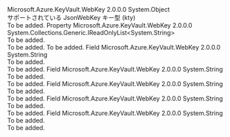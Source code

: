 <Type Name="JsonWebKeyType" FullName="Microsoft.Azure.KeyVault.WebKey.JsonWebKeyType">
  <TypeSignature Language="C#" Value="public static class JsonWebKeyType" />
  <TypeSignature Language="ILAsm" Value=".class public auto ansi abstract sealed beforefieldinit JsonWebKeyType extends System.Object" />
  <TypeSignature Language="DocId" Value="T:Microsoft.Azure.KeyVault.WebKey.JsonWebKeyType" />
  <TypeSignature Language="VB.NET" Value="Public Class JsonWebKeyType" />
  <TypeSignature Language="F#" Value="type JsonWebKeyType = class" />
  <AssemblyInfo>
    <AssemblyName>Microsoft.Azure.KeyVault.WebKey</AssemblyName>
    <AssemblyVersion>2.0.0.0</AssemblyVersion>
  </AssemblyInfo>
  <Base>
    <BaseTypeName>System.Object</BaseTypeName>
  </Base>
  <Interfaces />
  <Docs>
    <summary>
            サポートされている JsonWebKey キー型 (kty)
            </summary>
    <remarks>To be added.</remarks>
  </Docs>
  <Members>
    <Member MemberName="AllTypes">
      <MemberSignature Language="C#" Value="public static System.Collections.Generic.IReadOnlyList&lt;string&gt; AllTypes { get; }" />
      <MemberSignature Language="ILAsm" Value=".property class System.Collections.Generic.IReadOnlyList`1&lt;string&gt; AllTypes" />
      <MemberSignature Language="DocId" Value="P:Microsoft.Azure.KeyVault.WebKey.JsonWebKeyType.AllTypes" />
      <MemberSignature Language="VB.NET" Value="Public Shared ReadOnly Property AllTypes As IReadOnlyList(Of String)" />
      <MemberSignature Language="F#" Value="member this.AllTypes : System.Collections.Generic.IReadOnlyList&lt;string&gt;" Usage="Microsoft.Azure.KeyVault.WebKey.JsonWebKeyType.AllTypes" />
      <MemberType>Property</MemberType>
      <AssemblyInfo>
        <AssemblyName>Microsoft.Azure.KeyVault.WebKey</AssemblyName>
        <AssemblyVersion>2.0.0.0</AssemblyVersion>
      </AssemblyInfo>
      <ReturnValue>
        <ReturnType>System.Collections.Generic.IReadOnlyList&lt;System.String&gt;</ReturnType>
      </ReturnValue>
      <Docs>
        <summary>To be added.</summary>
        <value>To be added.</value>
        <remarks>To be added.</remarks>
      </Docs>
    </Member>
    <Member MemberName="EllipticCurve">
      <MemberSignature Language="C#" Value="public const string EllipticCurve;" />
      <MemberSignature Language="ILAsm" Value=".field public static literal string EllipticCurve" />
      <MemberSignature Language="DocId" Value="F:Microsoft.Azure.KeyVault.WebKey.JsonWebKeyType.EllipticCurve" />
      <MemberSignature Language="VB.NET" Value="Public Const EllipticCurve As String " />
      <MemberSignature Language="F#" Value="val mutable EllipticCurve : string" Usage="Microsoft.Azure.KeyVault.WebKey.JsonWebKeyType.EllipticCurve" />
      <MemberType>Field</MemberType>
      <AssemblyInfo>
        <AssemblyName>Microsoft.Azure.KeyVault.WebKey</AssemblyName>
        <AssemblyVersion>2.0.0.0</AssemblyVersion>
      </AssemblyInfo>
      <ReturnValue>
        <ReturnType>System.String</ReturnType>
      </ReturnValue>
      <Docs>
        <summary>To be added.</summary>
        <remarks>To be added.</remarks>
      </Docs>
    </Member>
    <Member MemberName="EllipticCurveHsm">
      <MemberSignature Language="C#" Value="public const string EllipticCurveHsm;" />
      <MemberSignature Language="ILAsm" Value=".field public static literal string EllipticCurveHsm" />
      <MemberSignature Language="DocId" Value="F:Microsoft.Azure.KeyVault.WebKey.JsonWebKeyType.EllipticCurveHsm" />
      <MemberSignature Language="VB.NET" Value="Public Const EllipticCurveHsm As String " />
      <MemberSignature Language="F#" Value="val mutable EllipticCurveHsm : string" Usage="Microsoft.Azure.KeyVault.WebKey.JsonWebKeyType.EllipticCurveHsm" />
      <MemberType>Field</MemberType>
      <AssemblyInfo>
        <AssemblyName>Microsoft.Azure.KeyVault.WebKey</AssemblyName>
        <AssemblyVersion>2.0.0.0</AssemblyVersion>
      </AssemblyInfo>
      <ReturnValue>
        <ReturnType>System.String</ReturnType>
      </ReturnValue>
      <Docs>
        <summary>To be added.</summary>
        <remarks>To be added.</remarks>
      </Docs>
    </Member>
    <Member MemberName="Octet">
      <MemberSignature Language="C#" Value="public const string Octet;" />
      <MemberSignature Language="ILAsm" Value=".field public static literal string Octet" />
      <MemberSignature Language="DocId" Value="F:Microsoft.Azure.KeyVault.WebKey.JsonWebKeyType.Octet" />
      <MemberSignature Language="VB.NET" Value="Public Const Octet As String " />
      <MemberSignature Language="F#" Value="val mutable Octet : string" Usage="Microsoft.Azure.KeyVault.WebKey.JsonWebKeyType.Octet" />
      <MemberType>Field</MemberType>
      <AssemblyInfo>
        <AssemblyName>Microsoft.Azure.KeyVault.WebKey</AssemblyName>
        <AssemblyVersion>2.0.0.0</AssemblyVersion>
      </AssemblyInfo>
      <ReturnValue>
        <ReturnType>System.String</ReturnType>
      </ReturnValue>
      <Docs>
        <summary>To be added.</summary>
        <remarks>To be added.</remarks>
      </Docs>
    </Member>
    <Member MemberName="Rsa">
      <MemberSignature Language="C#" Value="public const string Rsa;" />
      <MemberSignature Language="ILAsm" Value=".field public static literal string Rsa" />
      <MemberSignature Language="DocId" Value="F:Microsoft.Azure.KeyVault.WebKey.JsonWebKeyType.Rsa" />
      <MemberSignature Language="VB.NET" Value="Public Const Rsa As String " />
      <MemberSignature Language="F#" Value="val mutable Rsa : string" Usage="Microsoft.Azure.KeyVault.WebKey.JsonWebKeyType.Rsa" />
      <MemberType>Field</MemberType>
      <AssemblyInfo>
        <AssemblyName>Microsoft.Azure.KeyVault.WebKey</AssemblyName>
        <AssemblyVersion>2.0.0.0</AssemblyVersion>
      </AssemblyInfo>
      <ReturnValue>
        <ReturnType>System.String</ReturnType>
      </ReturnValue>
      <Docs>
        <summary>To be added.</summary>
        <remarks>To be added.</remarks>
      </Docs>
    </Member>
    <Member MemberName="RsaHsm">
      <MemberSignature Language="C#" Value="public const string RsaHsm;" />
      <MemberSignature Language="ILAsm" Value=".field public static literal string RsaHsm" />
      <MemberSignature Language="DocId" Value="F:Microsoft.Azure.KeyVault.WebKey.JsonWebKeyType.RsaHsm" />
      <MemberSignature Language="VB.NET" Value="Public Const RsaHsm As String " />
      <MemberSignature Language="F#" Value="val mutable RsaHsm : string" Usage="Microsoft.Azure.KeyVault.WebKey.JsonWebKeyType.RsaHsm" />
      <MemberType>Field</MemberType>
      <AssemblyInfo>
        <AssemblyName>Microsoft.Azure.KeyVault.WebKey</AssemblyName>
        <AssemblyVersion>2.0.0.0</AssemblyVersion>
      </AssemblyInfo>
      <ReturnValue>
        <ReturnType>System.String</ReturnType>
      </ReturnValue>
      <Docs>
        <summary>To be added.</summary>
        <remarks>To be added.</remarks>
      </Docs>
    </Member>
  </Members>
</Type>
